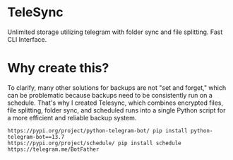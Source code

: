 # TeleSync
Unlimited storage utilizing telegram with folder sync and file splitting. Fast CLI Interface.

# Why create this?
To clarify, many other solutions for backups are not "set and forget," which can be problematic because backups need to be consistently run on a schedule. That's why I created Telesync, which combines encrypted files, file splitting, folder sync, and scheduled runs into a single Python script for a more efficient and reliable backup system.

```
https://pypi.org/project/python-telegram-bot/ pip install python-telegram-bot==13.7
https://pypi.org/project/schedule/ pip install schedule
https://telegram.me/BotFather
```
